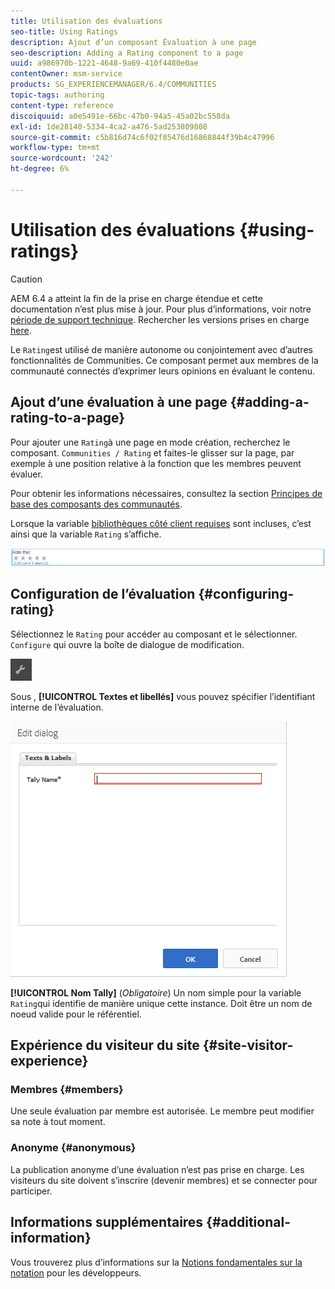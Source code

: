 ```yaml
---
title: Utilisation des évaluations
seo-title: Using Ratings
description: Ajout d’un composant Évaluation à une page
seo-description: Adding a Rating component to a page
uuid: a986970b-1221-4648-9a69-410f4480e0ae
contentOwner: msm-service
products: SG_EXPERIENCEMANAGER/6.4/COMMUNITIES
topic-tags: authoring
content-type: reference
discoiquuid: a0e5491e-66bc-47b0-94a5-45a02bc558da
exl-id: 1de28140-5334-4ca2-a476-5ad253809808
source-git-commit: c5b816d74c6f02f85476d16868844f39b4c47996
workflow-type: tm+mt
source-wordcount: '242'
ht-degree: 6%

---
```


# Utilisation des évaluations {#using-ratings}

>[!CAUTION]
>
>AEM 6.4 a atteint la fin de la prise en charge étendue et cette documentation n’est plus mise à jour. Pour plus d’informations, voir notre [période de support technique](https://helpx.adobe.com/fr/support/programs/eol-matrix.html). Rechercher les versions prises en charge [here](https://experienceleague.adobe.com/docs/?lang=fr).

Le `Rating`est utilisé de manière autonome ou conjointement avec d’autres fonctionnalités de Communities. Ce composant permet aux membres de la communauté connectés d’exprimer leurs opinions en évaluant le contenu.

## Ajout d’une évaluation à une page {#adding-a-rating-to-a-page}

Pour ajouter une `Rating`à une page en mode création, recherchez le composant. `Communities / Rating` et faites-le glisser sur la page, par exemple à une position relative à la fonction que les membres peuvent évaluer.

Pour obtenir les informations nécessaires, consultez la section [Principes de base des composants des communautés](basics.md).

Lorsque la variable [bibliothèques côté client requises](rating-basics.md#essentials-for-client-side) sont incluses, c’est ainsi que la variable `Rating` s’affiche.

![chlimage_1-493](assets/chlimage_1-493.png)

## Configuration de l’évaluation {#configuring-rating}

Sélectionnez le `Rating` pour accéder au composant et le sélectionner. `Configure` qui ouvre la boîte de dialogue de modification.

![chlimage_1-494](assets/chlimage_1-494.png)

Sous , **[!UICONTROL Textes et libellés]** vous pouvez spécifier l’identifiant interne de l’évaluation.

![chlimage_1-495](assets/chlimage_1-495.png)

**[!UICONTROL Nom Tally]**
(*Obligatoire*) Un nom simple pour la variable `Rating`qui identifie de manière unique cette instance. Doit être un nom de noeud valide pour le référentiel.

## Expérience du visiteur du site {#site-visitor-experience}

### Membres {#members}

Une seule évaluation par membre est autorisée. Le membre peut modifier sa note à tout moment.

### Anonyme {#anonymous}

La publication anonyme d’une évaluation n’est pas prise en charge. Les visiteurs du site doivent s’inscrire (devenir membres) et se connecter pour participer.

## Informations supplémentaires {#additional-information}

Vous trouverez plus d’informations sur la [Notions fondamentales sur la notation](rating-basics.md) pour les développeurs.
